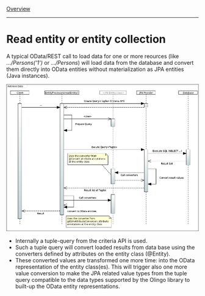 [Overview](TableOfContent.md)

---
# Read entity or entity collection
A typical OData/REST call to load data for one or more reources (like _.../Persons('1')_ or _.../Persons_) will load data from the database and convert them directly into OData entities without materialization as JPA entities (Java instances).

<img src="images/sequence-retrieve-data.png" alt="Sequence diagram to show steps to retrieve data from database" height="75%" />

* Internally a tuple-query from the criteria API is used.
* Such a tuple query will convert loaded results from data base using the converters defined by attributes on the entity class (@Entity).
* These converted values are transformed one more time: into the OData representation of the entity class(es). This will trigger also one more value conversion to make the JPA related value types from the tuple query compatible to the data types supported by the Olingo library to built-up the OData entity representations.
